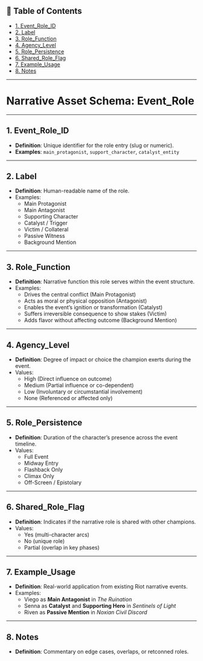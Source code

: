 ## 📘 Table of Contents

- [1. Event_Role_ID](#1_event_role_id)
- [2. Label](#2_label)
- [3. Role_Function](#3_role_function)
- [4. Agency_Level](#4_agency_level)
- [5. Role_Persistence](#5_role_persistence)
- [6. Shared_Role_Flag](#6_shared_role_flag)
- [7. Example_Usage](#7_example_usage)
- [8. Notes](#8_notes)

---
# **Narrative Asset Schema: Event_Role**

---

## 1. Event_Role_ID

- **Definition**: Unique identifier for the role entry (slug or numeric).
- **Examples**: `main_protagonist`, `support_character`, `catalyst_entity`

---

## 2. Label

- **Definition**: Human-readable name of the role.
- Examples:
  - Main Protagonist
  - Main Antagonist
  - Supporting Character
  - Catalyst / Trigger
  - Victim / Collateral
  - Passive Witness
  - Background Mention

---

## 3. Role_Function

- **Definition**: Narrative function this role serves within the event structure.
- Examples:
  - Drives the central conflict (Main Protagonist)
  - Acts as moral or physical opposition (Antagonist)
  - Enables the event’s ignition or transformation (Catalyst)
  - Suffers irreversible consequence to show stakes (Victim)
  - Adds flavor without affecting outcome (Background Mention)

---

## 4. Agency_Level

- **Definition**: Degree of impact or choice the champion exerts during the event.
- Values:
  - High (Direct influence on outcome)
  - Medium (Partial influence or co-dependent)
  - Low (Involuntary or circumstantial involvement)
  - None (Referenced or affected only)

---

## 5. Role_Persistence

- **Definition**: Duration of the character’s presence across the event timeline.
- Values:
  - Full Event
  - Midway Entry
  - Flashback Only
  - Climax Only
  - Off-Screen / Epistolary

---

## 6. Shared_Role_Flag

- **Definition**: Indicates if the narrative role is shared with other champions.
- Values:
  - Yes (multi-character arcs)
  - No (unique role)
  - Partial (overlap in key phases)

---

## 7. Example_Usage

- **Definition**: Real-world application from existing Riot narrative events.
- Examples:
  - Viego as **Main Antagonist** in _The Ruination_
  - Senna as **Catalyst** and **Supporting Hero** in _Sentinels of Light_
  - Riven as **Passive Mention** in _Noxian Civil Discord_

---

## 8. Notes

- **Definition**: Commentary on edge cases, overlaps, or retconned roles.
